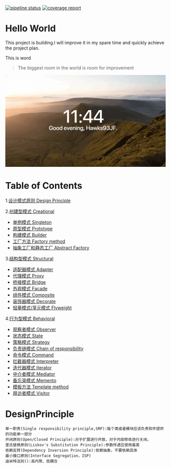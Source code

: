 [![pipeline status](https://gitlab.com/hawks.jamesf/designpatterns/badges/master/pipeline.svg)](https://gitlab.com/hawks.jamesf/designpatterns/commits/master)
[![coverage report](https://gitlab.com/hawks.jamesf/designpatterns/badges/master/coverage.svg)](https://gitlab.com/hawks.jamesf/designpatterns/commits/master)

Hello World
===
This project is building.I will improve it in my spare time and quickly achieve the project plan.

This is word
>The biggest room in the world is room for improvement

![](/art/WX20180802-234453@2x.png)

# Table of Contents
1.[设计模式原则 Design Principle](#DesignPrinciple)

2.[创建型模式 Creational](/app/src/main/java/com/hawksjamesf/designpatterns/creational/README.md)
- [单例模式 Singleton](/app/src/main/java/com/hawksjamesf/designpatterns/structural/README.md#Singleton)
- [原型模式 Prototype](/app/src/main/java/com/hawksjamesf/designpatterns/structural/README.md#Prototype)
- [构建模式 Builder](/app/src/main/java/com/hawksjamesf/designpatterns/structural/README.md#Builder)
- [工厂方法 Factory method](/app/src/main/java/com/hawksjamesf/designpatterns/structural/README.md#FactoryMethod)
- [抽象工厂和静态工厂 Abstract Factory](/app/src/main/java/com/hawksjamesf/designpatterns/structural/README.md#AbstractFactory)

3.[结构型模式 Structural](/app/src/main/java/com/hawksjamesf/designpatterns/structural/README.md)

- [适配器模式 Adapter](/app/src/main/java/com/hawksjamesf/designpatterns/structural/README.md#Adapter)
- [代理模式 Proxy](/app/src/main/java/com/hawksjamesf/designpatterns/structural/README.md#Proxy)
- [桥接模式 Bridge](/app/src/main/java/com/hawksjamesf/designpatterns/structural/README.md#Bridge)
- [外观模式 Facade](/app/src/main/java/com/hawksjamesf/designpatterns/structural/README.md#Facade)
- [组件模式 Composite](/app/src/main/java/com/hawksjamesf/designpatterns/structural/README.md#Composite)
- [装饰器模式 Decorate](/app/src/main/java/com/hawksjamesf/designpatterns/structural/README.md#Decorate)
- [轻量模式/享元模式 Flyweight](/app/src/main/java/com/hawksjamesf/designpatterns/structural/README.md#Flyweight)

4.[行为型模式 Behavioral](/app/src/main/java/com/hawksjamesf/designpatterns/behavioral/README.md)

- [观察者模式 Observer](/app/src/main/java/com/hawksjamesf/designpatterns/structural/README.md#Observer)
- [状态模式 State](/app/src/main/java/com/hawksjamesf/designpatterns/structural/README.md#State)
- [策略模式 Strategy](/app/src/main/java/com/hawksjamesf/designpatterns/structural/README.md#Strategy)
- [负责链模式 Chain of responsibility](/app/src/main/java/com/hawksjamesf/designpatterns/structural/README.md#ChainOfResponsibility)
- [命令模式 Command](/app/src/main/java/com/hawksjamesf/designpatterns/structural/README.md#Command)
- [拦截器模式 Interpreter](/app/src/main/java/com/hawksjamesf/designpatterns/structural/README.md#Interpreter)
- [迭代器模式 Iterator](/app/src/main/java/com/hawksjamesf/designpatterns/structural/README.md#Iterator)
- [中介者模式 Mediator](/app/src/main/java/com/hawksjamesf/designpatterns/structural/README.md#Mediator)
- [备忘录模式 Memento](/app/src/main/java/com/hawksjamesf/designpatterns/structural/README.md#Memento)
- [模板方法 Template method](/app/src/main/java/com/hawksjamesf/designpatterns/structural/README.md#TemplateMethod)
- [拜访者模式 Visitor](/app/src/main/java/com/hawksjamesf/designpatterns/structural/README.md#Visitor)

DesignPrinciple
===============

    单一职责(Single responsibility principle,SRP):每个类或者模块应该负责软件提供的功能单一部分
    开闭原则(Open/Closed Principle):对于扩展进行开放，对于内部修改进行关闭。
    里氏替换原则(Liskov's Substitution Principle):参数传递应使用基类
    依赖反转(Dependency Inversion Principle):依赖抽象，不要依赖具体
    最小接口原则(Interface Segregation，ISP)
    迪米特法则():高内聚、低耦合




























